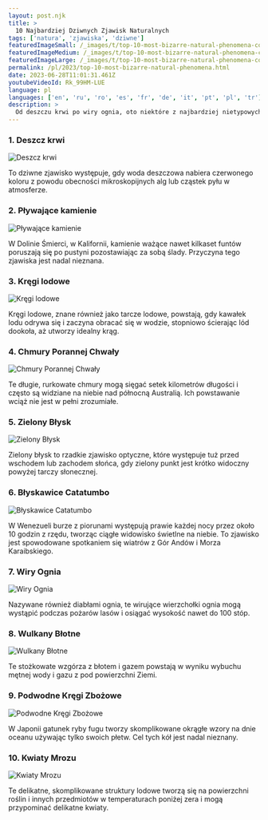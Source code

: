```yaml
---
layout: post.njk
title: >
  10 Najbardziej Dziwnych Zjawisk Naturalnych
tags: ['natura', 'zjawiska', 'dziwne']
featuredImageSmall: /_images/t/top-10-most-bizarre-natural-phenomena-cover-pl-small.webp
featuredImageMedium: /_images/t/top-10-most-bizarre-natural-phenomena-cover-pl-medium.webp
featuredImageLarge: /_images/t/top-10-most-bizarre-natural-phenomena-cover-pl-large.webp
permalink: /pl/2023/top-10-most-bizarre-natural-phenomena.html
date: 2023-06-28T11:01:31.461Z
youtubeVideoId: Rk_99HM-LUE
language: pl
languages: ['en', 'ru', 'ro', 'es', 'fr', 'de', 'it', 'pt', 'pl', 'tr']
description: >
  Od deszczu krwi po wiry ognia, oto niektóre z najbardziej nietypowych zjawisk naturalnych na świecie.
---
```


### 1. Deszcz krwi

![Deszcz krwi](/_images/6/6284d97f76f4d01249456e7810df6ee8-medium.webp)

To dziwne zjawisko występuje, gdy woda deszczowa nabiera czerwonego koloru z powodu obecności mikroskopijnych alg lub cząstek pyłu w atmosferze.

### 2. Pływające kamienie

![Pływające kamienie](/_images/a/a9f70f7c4845d153a7cfe90b983cd966-medium.webp)

W Dolinie Śmierci, w Kalifornii, kamienie ważące nawet kilkaset funtów poruszają się po pustyni pozostawiając za sobą ślady. Przyczyna tego zjawiska jest nadal nieznana.

### 3. Kręgi lodowe

![Kręgi lodowe](/_images/3/3807f9ff571058e5f9c2aa4f23247d04-medium.webp)

Kręgi lodowe, znane również jako tarcze lodowe, powstają, gdy kawałek lodu odrywa się i zaczyna obracać się w wodzie, stopniowo ścierając lód dookoła, aż utworzy idealny krąg.

### 4. Chmury Porannej Chwały

![Chmury Porannej Chwały](/_images/e/e2d0fb9286ae43f1759a9b97c800ab56-medium.webp)

Te długie, rurkowate chmury mogą sięgać setek kilometrów długości i często są widziane na niebie nad północną Australią. Ich powstawanie wciąż nie jest w pełni zrozumiałe.

### 5. Zielony Błysk

![Zielony Błysk](/_images/1/143ce655cefb59ccae7f0e2fdb8e1493-medium.webp)

Zielony błysk to rzadkie zjawisko optyczne, które występuje tuż przed wschodem lub zachodem słońca, gdy zielony punkt jest krótko widoczny powyżej tarczy słonecznej.

### 6. Błyskawice Catatumbo

![Błyskawice Catatumbo](/_images/7/758da73c0e8078770560f37c61644fff-medium.webp)

W Wenezueli burze z piorunami występują prawie każdej nocy przez około 10 godzin z rzędu, tworząc ciągłe widowisko świetlne na niebie. To zjawisko jest spowodowane spotkaniem się wiatrów z Gór Andów i Morza Karaibskiego.

### 7. Wiry Ognia

![Wiry Ognia](/_images/f/f03128551d7ca2bc2b8112a91f5280d0-medium.webp)

Nazywane również diabłami ognia, te wirujące wierzchołki ognia mogą wystąpić podczas pożarów lasów i osiągać wysokość nawet do 100 stóp.

### 8. Wulkany Błotne

![Wulkany Błotne](/_images/4/4d62735646e44b9499d5d938c56407fd-medium.webp)

Te stożkowate wzgórza z błotem i gazem powstają w wyniku wybuchu mętnej wody i gazu z pod powierzchni Ziemi.

### 9. Podwodne Kręgi Zbożowe

![Podwodne Kręgi Zbożowe](/_images/c/c7dafe2c60c14064c3a5e31e805de273-medium.webp)

W Japonii gatunek ryby fugu tworzy skomplikowane okrągłe wzory na dnie oceanu używając tylko swoich płetw. Cel tych kół jest nadal nieznany.

### 10. Kwiaty Mrozu

![Kwiaty Mrozu](/_images/2/226676a7dbfb8773771b298a9383d9cc-medium.webp)

Te delikatne, skomplikowane struktury lodowe tworzą się na powierzchni roślin i innych przedmiotów w temperaturach poniżej zera i mogą przypominać delikatne kwiaty.


